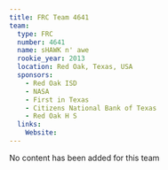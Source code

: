 ```yaml
---
title: FRC Team 4641
team:
  type: FRC
  number: 4641
  name: sHAWK n' awe
  rookie_year: 2013
  location: Red Oak, Texas, USA
  sponsors:
    - Red Oak ISD
    - NASA
    - First in Texas
    - Citizens National Bank of Texas
    - Red Oak H S
  links:
    Website: 
---
```

No content has been added for this team